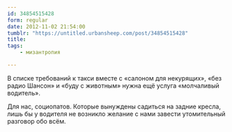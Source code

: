 ```yaml
---
id: 34854515428
form: regular
date: 2012-11-02 21:54:00
tumblr: "https://untitled.urbansheep.com/post/34854515428"
title:
tags:
    - мизантропия

---
```


<p>В списке требований к такси вместе с «салоном для некурящих», «без радио Шансон» и «буду с животным» нужна ещё услуга «молчаливый водитель».</p>

<p>Для нас, социопатов. Которые вынуждены садиться на задние кресла, лишь бы у водителя не возникло желание с нами завести утомительный разговор обо всём.</p>

